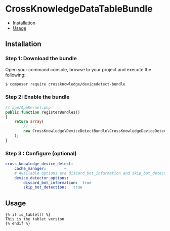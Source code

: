 CrossKnowledgeDataTableBundle
================================

* [Installation](#installation)
* [Usage](#usage)

Installation
------------

### Step 1: Download the bundle

Open your command console, browse to your project and execute the following:

```sh
$ composer require crossknowledge/devicedetect-bundle
```

### Step 2: Enable the bundle

``` php
// app/AppKernel.php
public function registerBundles()
{
    return array(
        // ...
        new CrossKnowledge\DeviceDetectBundle\CrossKnowledgeDeviceDetectBundle(),
    );
}
```

### Step 3 : Configure (optional)

```yaml
cross_knowledge_device_detect:
    cache_manager:        ~
    # Available options are discard_bot_information and skip_bot_detection which are booleans
    device_detector_options:
        discard_bot_information:  true
        skip_bot_detection:   true
```

Usage
-----

```jinja
{% if is_tablet() %}
This is the tablet version
{% endif %}
```